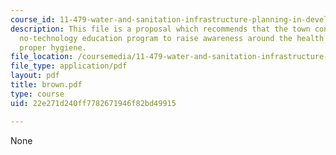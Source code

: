 ```yaml
---
course_id: 11-479-water-and-sanitation-infrastructure-planning-in-developing-countries-spring-2005
description: This file is a proposal which recommends that the town consider a low-cost,
  no-technology education program to raise awareness around the health benefits of
  proper hygiene.
file_location: /coursemedia/11-479-water-and-sanitation-infrastructure-planning-in-developing-countries-spring-2005/22e271d240ff7782671946f82bd49915_brown.pdf
file_type: application/pdf
layout: pdf
title: brown.pdf
type: course
uid: 22e271d240ff7782671946f82bd49915

---
```

None